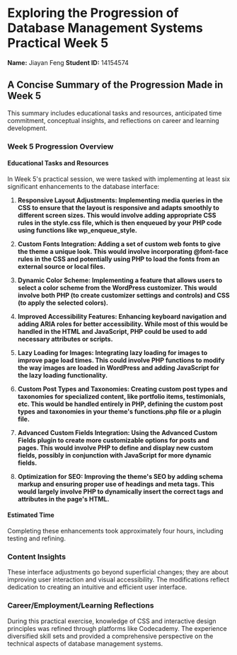 # Exploring the Progression of Database Management Systems Practical Week 5
**Name:** Jiayan Feng
**Student ID:** 14154574

## A Concise Summary of the Progression Made in Week 5
This summary includes educational tasks and resources, anticipated time commitment, conceptual insights, and reflections on career and learning development.

### Week 5 Progression Overview
#### Educational Tasks and Resources
In Week 5's practical session, we were tasked with implementing at least six significant enhancements to the database interface:

1. **Responsive Layout Adjustments: Implementing media queries in the CSS to ensure that the layout is responsive and adapts smoothly to different screen sizes. This would involve adding appropriate CSS rules in the style.css file, which is then enqueued by your PHP code using functions like wp_enqueue_style.**  

2. **Custom Fonts Integration: Adding a set of custom web fonts to give the theme a unique look. This would involve incorporating @font-face rules in the CSS and potentially using PHP to load the fonts from an external source or local files.**  

3. **Dynamic Color Scheme: Implementing a feature that allows users to select a color scheme from the WordPress customizer. This would involve both PHP (to create customizer settings and controls) and CSS (to apply the selected colors).**  

4. **Improved Accessibility Features: Enhancing keyboard navigation and adding ARIA roles for better accessibility. While most of this would be handled in the HTML and JavaScript, PHP could be used to add necessary attributes or scripts.**  

5. **Lazy Loading for Images: Integrating lazy loading for images to improve page load times. This could involve PHP functions to modify the way images are loaded in WordPress and adding JavaScript for the lazy loading functionality.**  

6. **Custom Post Types and Taxonomies: Creating custom post types and taxonomies for specialized content, like portfolio items, testimonials, etc. This would be handled entirely in PHP, defining the custom post types and taxonomies in your theme's functions.php file or a plugin file.**

7. **Advanced Custom Fields Integration: Using the Advanced Custom Fields plugin to create more customizable options for posts and pages. This would involve PHP to define and display new custom fields, possibly in conjunction with JavaScript for more dynamic fields.**

8. **Optimization for SEO: Improving the theme's SEO by adding schema markup and ensuring proper use of headings and meta tags. This would largely involve PHP to dynamically insert the correct tags and attributes in the page's HTML.**
   
#### Estimated Time
Completing these enhancements took approximately four hours, including testing and refining.

### Content Insights
These interface adjustments go beyond superficial changes; they are about improving user interaction and visual accessibility. The modifications reflect dedication to creating an intuitive and efficient user interface.

### Career/Employment/Learning Reflections
During this practical exercise, knowledge of CSS and interactive design principles was refined through platforms like Codecademy. The experience diversified skill sets and provided a comprehensive perspective on the technical aspects of database management systems.
